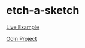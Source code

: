 # etch-a-sketch

[Live Example](https://rjlevitt.github.io/etch-a-sketch/)

[Odin Project](https://www.theodinproject.com/lessons/foundations-etch-a-sketch)

